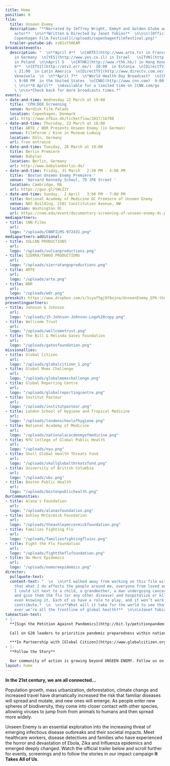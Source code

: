 ```yaml
---
title: Home
position: 0
film:
  title: Unseen Enemy
  description: "**Narrated by Jeffrey Wright, Emmy® and Golden Globe award-winning
    actor**  \n\n**Written & Directed by Janet Tobias**  \n\n\n![Official Selection:
    Copenhagen Film Festival](/uploads/copenhagenfilmfestival.png)"
  trailer-youtube-id: zsB1sYSHEAM
broadcastevents:
  description: "  \n**April 4**  \n[ARTE](http://www.arte.tv) in France  \n[ARTE](http://www.wdr.de)
    in Germany  \n[YES](http://www.yes.co.il) in Israel   \n[TVN](http://www.tvn.pl/)
    in Poland  \n\nApril 5   \n[RTHK](http://www.rthk.hk/) in Hong Kong  \n\n  \n**April
    6**  \n[ETV2](http://etv2.err.ee/)  20:00  in Estonia  \n[DirectTV](http://www.directvla.com/)
    \ 21:00  in Latin America  \n[DirectTV](http://www.directv.com.ve/)  22:00 in
    Venezuela  \n  \n**April 7**  \n*World Health Day Broadcast*  \n[CNN](http://www.cnn.com)
    \ 9:00 PM  in the United States  \n[CNN](http://www.cnn.com)  9:00 PM  in Canada
    \ \n\n**8 April**  \nAvailable for a limited time on [CNN.com/go  ](http://www.cnn.com/go)
    \ \n\n>*Check back for more broadcasts times.*"
events:
- date-and-time: Wednesday 22 March at 19:00
  title: 'CPH:DOX Screening '
  venue: Nordisk Film Palads
  location: Copenhagen, Denmark
  url: http://www.nfbio.dk/ticketflow/2017/16708
- date-and-time: Thursday, 23 March at 18:00
  title: ARTE / WDR Presents Unseen Enemy (in German)
  venue: Filmforum / Kino in Museum Ludwig
  location: Köln, Germany
  url: free entrance
- date-and-time: Tuesday, 28 March at 19:00
  title: Berlin Premiere
  venue: Babylon
  location: Berlin, Germany
  url: http://www.babylonberlin.de/
- date-and-time: Friday, 31 March   2:30 PM - 4:00 PM
  title: 'Boston Unseen Enemy Premiere '
  venue: 'Harvard Kennedy School, 79 JFK Street '
  location: Cambridge, MA
  url: https://goo.gl/tWsZ1Y
- date-and-time: Sunday,  2 April   3:00 PM - 7:00 PM
  title: National Academy of Medicine DC Premiere of Unseen Enemy
  venue: NAS Building, 2101 Constitution Avenue, NW
  location: Washington DC
  url: https://nam.edu/event/documentary-screening-of-unseen-enemy-dc-premiere/
mediapartners:
- title: CNN Films
  url:
  logo: "/uploads/CNNFILMS-972431.png"
mediapartners-additional:
- title: VULCAN PRODUCTIONS
  url:
  logo: "/uploads/vulcanproductions.png"
- title: SIERRA/TANGO PRODUCTIONS
  url:
  logo: "/uploads/sierratangoproductions.png"
- title: ARTE
  url:
  logo: "/uploads/arte.png"
- title: WDR
  url:
  logo: "/uploads/wdr.png"
presskit: https://www.dropbox.com/s/1cyaf5gj978ojna/UnseenEnemy_EPK-theatrical_VF.pdf?dl=0
presentingpartners:
- title: Johnson & Johnson
  url:
  logo: "/uploads/15-Johnson-Johnson-Logo%20copy.png"
- title: Wellcome Trust
  url:
  logo: "/uploads/wellcometrust.png"
- title: The Bill & Melinda Gates Foundation
  url:
  logo: "/uploads/gatesfoundation.png"
missionallies:
- title: Global Citizen
  url:
  logo: "/uploads/globalcitizen_1.png"
- title: Global Moms Challenge
  url:
  logo: "/uploads/globalmomschallenge.png"
- title: Global Reporting Centre
  url:
  logo: "/uploads/globalreportingcentre.png"
- title: Institut Pasteur
  url:
  logo: "/uploads/institutpasteur.png"
- title: London School of Hygiene and Tropical Medicine
  url:
  logo: "/uploads/londonschoolofhygiene.png"
- title: National Academy of Medicine
  url:
  logo: "/uploads/nationalacacdenmyofmedicine.png"
- title: NYU College of Global Public Health
  url:
  logo: "/uploads/nyu.png"
- title: Skoll Global Health Threats Fund
  url:
  logo: "/uploads/skollglobalthreatsfund.png"
- title: University of British Columbia
  url:
  logo: "/uploads/ubc.png"
- title: Boston Public Health
  url:
  logo: "/uploads/bostonpublichealth.png"
OurCommunities:
- title: Alana's Foundation
  url:
  logo: "/uploads/alanasfoundation.png"
- title: Ashley McCormick Foundation
  url:
  logo: "/uploads/theashleymccormickfoundation.png"
- title: Families Fighting Flu
  url:
  logo: "/uploads/familiesfightingfluinc.png"
- title: Fight the Flu Foundation
  url:
  logo: "/uploads/fighttheflufoundation.png"
- title: No More Epidemics
  url:
  logo: "/uploads/nomoreepidemics.png"
director:
  pullquote-text:
  content-text: "  \n  \n\n*I walked away from working on this film with a deep understanding
    that what I do affects the people around me, everyone from loved ones to passers-by.
    I could sit next to a child, a grandmother, a man undergoing cancer treatment
    and give them the flu (or any other disease) and hospitalize or kill them without
    even knowing it. Each of us have a role to play, and it won’t work unless we all
    contribute.*  \n  \n\n**What will it take for the world to see that now more than
    ever we’re all the frontline of global health?**  \n\n\nJanet Tobias, Director"
takeaction-text:
- |-
  **[Sign the Petition Against Pandemics](http://bit.ly/petitionpandemics)**

  Call on G20 leaders to prioritize pandemic preparedness within national budgets and ensure that our collective global health security is a priority on the G20 agenda this July 2017.

  ***In Partnership with [Global Citizen](https://www.globalcitizen.org/)***
- |-
  **Follow the Story**

  Our community of action is growing beyond UNSEEN ENEMY. Follow us on [Facebook](http://www.facebook.com/takesallofus), [Instagram](www.instagram.com/ittakesallofus) and [Twitter](twitter.com/ittakesallofus) for behind the scenes footage, follow-up stories, new information, campaign events and calls to action that all support the global fight against emerging infectious diseases.
layout: home
---
```


**In the 21st century, we are all connected...**

Population growth, mass urbanization, deforestation, climate change and increased travel have dramatically increased the risk that familiar diseases will spread and mutate, and new ones will emerge. As people enter new spheres of biodiversity, they come into closer contact with other species, allowing viruses to jump from from animals to humans and then spread more widely.

Unseen Enemy is an essential exploration into the increasing threat of emerging infectious disease outbreaks and their societal impacts. Meet healthcare workers, disease detectives and families who have experienced the horror and devastation of Ebola, Zika and Influenza epidemics and emerged deeply changed. Watch the official trailer below and scroll further for events, screenings and to follow the stories in our impact campaign **It Takes All of Us**.
